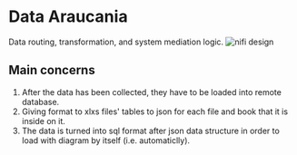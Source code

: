 # Data Araucania
Data routing, transformation, and system mediation logic.
![nifi design](https://user-images.githubusercontent.com/23003922/207765016-ad4aa477-5516-47cc-985b-c1bdf757f6a9.png)

## Main concerns
1. After the data has been collected, they have to be loaded into remote database.
2. Giving format to xlxs files' tables to json for each file and book that it is inside on it.
3. The data is turned into sql format after json data structure in order to load with diagram by itself (i.e. automaticlly).
